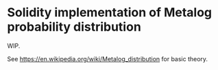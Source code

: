 # Solidity implementation of Metalog probability distribution

WIP.

See https://en.wikipedia.org/wiki/Metalog_distribution for basic theory.